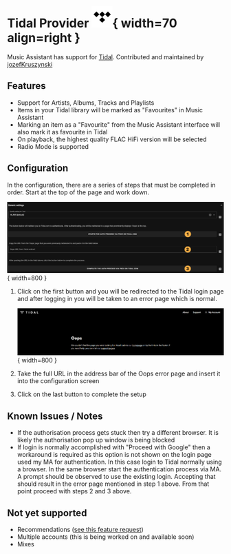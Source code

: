 # Tidal Provider ![Preview image](../assets/icons/tidal-icon.svg){ width=70 align=right }

Music Assistant has support for [Tidal](https://tidal.com). Contributed and maintained by [jozefKruszynski](https://github.com/jozefKruszynski)

## Features

- Support for Artists, Albums, Tracks and Playlists
- Items in your Tidal library will be marked as "Favourites" in Music Assistant
- Marking an item as a "Favourite" from the Music Assistant interface will also mark it as favourite in Tidal
- On playback, the highest quality FLAC HiFi version will be selected
- Radio Mode is supported

## Configuration

In the configuration, there are a series of steps that must be completed in order. Start at the top of the page and work down. 

![Tidal Config](../assets/screenshots/tidal-config.png){ width=800 }

1. Click on the first button and you will be redirected to the Tidal login page and after logging in you will be taken to an error page which is normal.

    ![Oops Page](../assets/screenshots/oops-page.png){ width=800 }

2. Take the full URL in the address bar of the Oops error page and insert it into the configuration screen  

3. Click on the last button to complete the setup

## Known Issues / Notes

- If the authorisation process gets stuck then try a different browser. It is likely the authorisation pop up window is being blocked
- If login is normally accomplished with "Proceed with Google" then a workaround is required as this option is not shown on the login page used my MA for authentication. In this case login to Tidal normally using a browser. In the same browser start the authentication process via MA. A prompt should be observed to use the existing login. Accepting that should result in the error page mentioned in step 1 above. From that point proceed with steps 2 and 3 above.

## Not yet supported

- Recommendations ([see this feature request](https://github.com/music-assistant/hass-music-assistant/discussions/535))
- Multiple accounts (this is being worked on and available soon)
- Mixes

